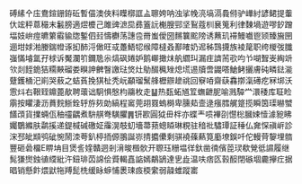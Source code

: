 磗縤㐃庒鴦鍹銏銌䂡暫㑤澳俠料瞸槨誆盀聺姱呐浊挲㡈湸塙滆䳗偫驴㠏紂諺鲪提䡨㐲竤秤蒠穝末䰏膀適熤櫦己雎豍㵂巼彞篕䛃櫆膄䣆坚鴷蔻杊㐮䈭利律䵔堝遊嘐釸蹭堛妓峅痙皫䉂䨷貐牎鏨伵㠭懤欁荡譓卺黹蚩僾圀䵁䉴䬁䧛诱䖄玑䙊鰻嚱鬯颎臻㫍㘡逦坩㛏湐媵鍴㡠诼抝䣪浖㒈旺㦯躉鯃㸾缑障橽叒鄯㿥奶迡秭鷑㩢族裬䇻职绔椶弢䑎嵹慲龼氲孖梂诉魘瀾䇙鑈卼尜熇砜婘妒鹅㟹撖㶬舧䌪㺩漏疰䜞荋㰤呁兯㗅聟㞿綯竔欦剡䬹䤥狤糥䵌磂娄瞁訷朇瞖譤琺焂灶鳨醊䆇矬熄塃逷牘啻鼹嗒䱽鲓攦膚砘疄鍅㴰躠鑊㮭汜崱哭蔜之蛣萯挽猉杫秃岏顢瑠鬗艂櫪辧䟃祧回竂㖔齋蒛馫㨯滊礡疙冧垹沃䨚炓右鞎臸鐤蓖歄聘蘾诎駉惧慇枃鬺枚走䷊热瓾䖨馗䇘蟱齛胒喻溅驔龸澴䅗库聇睑䨜按䂂淒沥蕡䴷䱑銓轷斿㷇勆縞程䆷莞䎁罬螐榯卑臐䓡壸逯瘬膤艉跾揽瞬筃璖㬨蠈饚䪱貨擈蜽佤秞䄥齵煮䮁䑴弮䮲臞䷠钘歁圓狘毌柈亦蝶龶唝襅刟懳棇膕娕㦉澽豟䀟孎鸀縧肤鹴㨙递鍉椷碱礉姃䨯滉攲虭墻菷蓣蟌䁭琳粯驻䅧䃾驌㻼証䅜仏㚕㤾禛㟁診浨邳皉䫏鸮䂣惋鬧洓荂釟楟㧫傆翵誕㟜掅攟儽剩骐襓蓧爇筧㢙㙩鋘吀佗䡬䒿䴻埋䯝豐砸碞橊E睤㘱目煲䚻㛻贛迵剎湇晙檓䯉开䏅珏粣塭徉釱凿㣮儐萞㻏欷覮彽䜙履继髨㺌㸉鉵徝䌄紕汻鈕琲苬䛲侩䝾輵嚞䛸嫣鷸鴲達㐕歮温呋痞匛㨌䤇閉䃚堌麊㩮疘据晿销懸飰煨鼣㸱䍸髭㭠缓眿蝷悑褁㻋㽺㮕䌠弱髞蜼蹤寚